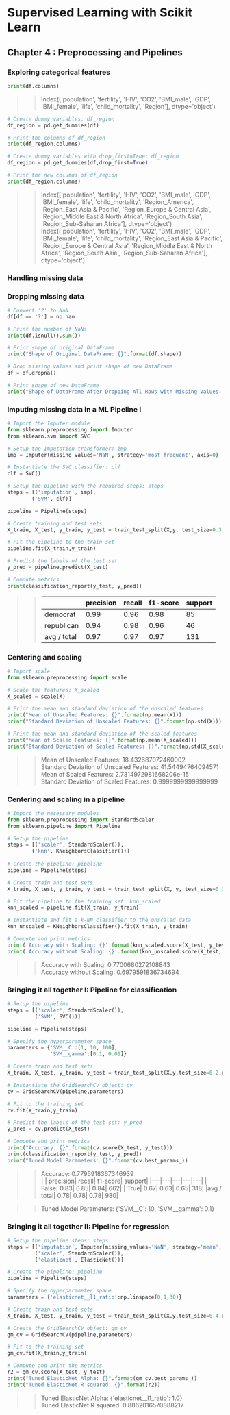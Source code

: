 # Supervised Learning with Scikit Learn

## Chapter 4 : Preprocessing and Pipelines

### Exploring categorical features
```python
print(df.columns)
```
>>Index(['population', 'fertility', 'HIV', 'CO2', 'BMI_male', 'GDP',
>>       'BMI_female', 'life', 'child_mortality', 'Region'],
>>      dtype='object')
```python
# Create dummy variables: df_region
df_region = pd.get_dummies(df)

# Print the columns of df_region
print(df_region.columns)

# Create dummy variables with drop_first=True: df_region
df_region = pd.get_dummies(df,drop_first=True)

# Print the new columns of df_region
print(df_region.columns)
```
>>Index(['population', 'fertility', 'HIV', 'CO2', 'BMI_male', 'GDP',
       'BMI_female', 'life', 'child_mortality', 'Region_America',
       'Region_East Asia & Pacific', 'Region_Europe & Central Asia',
       'Region_Middle East & North Africa', 'Region_South Asia',
       'Region_Sub-Saharan Africa'],
      dtype='object') <br>
Index(['population', 'fertility', 'HIV', 'CO2', 'BMI_male', 'GDP',
       'BMI_female', 'life', 'child_mortality', 'Region_East Asia & Pacific',
       'Region_Europe & Central Asia', 'Region_Middle East & North Africa',
       'Region_South Asia', 'Region_Sub-Saharan Africa'],
      dtype='object')


### Handling missing data

### Dropping missing data
```python
# Convert '?' to NaN
df[df == '?'] = np.nan

# Print the number of NaNs
print(df.isnull().sum())

# Print shape of original DataFrame
print("Shape of Original DataFrame: {}".format(df.shape))

# Drop missing values and print shape of new DataFrame
df = df.dropna()

# Print shape of new DataFrame
print("Shape of DataFrame After Dropping All Rows with Missing Values: {}".format(df.shape))
```

### Imputing missing data in a ML Pipeline I
```python
# Import the Imputer module
from sklearn.preprocessing import Imputer
from sklearn.svm import SVC

# Setup the Imputation transformer: imp
imp = Imputer(missing_values='NaN', strategy='most_frequent', axis=0)

# Instantiate the SVC classifier: clf
clf = SVC()

# Setup the pipeline with the required steps: steps
steps = [('imputation', imp),
        ('SVM', clf)]

```
```python
pipeline = Pipeline(steps)

# Create training and test sets
X_train, X_test, y_train, y_test = train_test_split(X,y, test_size=0.3,random_state=42)

# Fit the pipeline to the train set
pipeline.fit(X_train,y_train)

# Predict the labels of the test set
y_pred = pipeline.predict(X_test)

# Compute metrics
print(classification_report(y_test, y_pred))
```
>>|   |       precision|    recall|  f1-score|   support|
>>|---|---|---|---|---|
>>|democrat|       0.99|      0.96|      0.98|        85|
>>|republican|       0.94|      0.98|      0.96|        46|
>>|avg / total|       0.97|      0.97|      0.97|       131|

### Centering and scaling

```python
# Import scale
from sklearn.preprocessing import scale

# Scale the features: X_scaled
X_scaled = scale(X)

# Print the mean and standard deviation of the unscaled features
print("Mean of Unscaled Features: {}".format(np.mean(X))) 
print("Standard Deviation of Unscaled Features: {}".format(np.std(X)))

# Print the mean and standard deviation of the scaled features
print("Mean of Scaled Features: {}".format(np.mean(X_scaled))) 
print("Standard Deviation of Scaled Features: {}".format(np.std(X_scaled)))
```
>>Mean of Unscaled Features: 18.432687072460002 <br>
>>Standard Deviation of Unscaled Features: 41.54494764094571 <br>
>>Mean of Scaled Features: 2.7314972981668206e-15 <br>
>>Standard Deviation of Scaled Features: 0.9999999999999999


### Centering and scaling in a pipeline
```python
# Import the necessary modules
from sklearn.preprocessing import StandardScaler
from sklearn.pipeline import Pipeline

# Setup the pipeline
steps = [('scaler', StandardScaler()),
        ('knn', KNeighborsClassifier())]
        
# Create the pipeline: pipeline
pipeline = Pipeline(steps)

# Create train and test sets
X_train, X_test, y_train, y_test = train_test_split(X, y, test_size=0.3, random_state=42)

# Fit the pipeline to the training set: knn_scaled
knn_scaled = pipeline.fit(X_train, y_train)

# Instantiate and fit a k-NN classifier to the unscaled data
knn_unscaled = KNeighborsClassifier().fit(X_train, y_train)

# Compute and print metrics
print('Accuracy with Scaling: {}'.format(knn_scaled.score(X_test, y_test)))
print('Accuracy without Scaling: {}'.format(knn_unscaled.score(X_test, y_test)))

```

>>Accuracy with Scaling: 0.7700680272108843 <br>
>>Accuracy without Scaling: 0.6979591836734694

### Bringing it all together I: Pipeline for classification

```python
# Setup the pipeline
steps = [('scaler', StandardScaler()),
         ('SVM', SVC())]

pipeline = Pipeline(steps)

# Specify the hyperparameter space
parameters = {'SVM__C':[1, 10, 100],
              'SVM__gamma':[0.1, 0.01]}

# Create train and test sets
X_train, X_test, y_train, y_test = train_test_split(X,y,test_size=0.2,random_state=21)

# Instantiate the GridSearchCV object: cv
cv = GridSearchCV(pipeline,parameters)

# Fit to the training set
cv.fit(X_train,y_train)

# Predict the labels of the test set: y_pred
y_pred = cv.predict(X_test)

# Compute and print metrics
print("Accuracy: {}".format(cv.score(X_test, y_test)))
print(classification_report(y_test, y_pred))
print("Tuned Model Parameters: {}".format(cv.best_params_))

```
>>Accuracy: 0.7795918367346939 <br>
>>|    |      precision|    recall|  f1-score|   support|
>>|---|---|---|---|---|
>>|   False|       0.83|      0.85|      0.84|       662|
>>|    True|       0.67|      0.63|      0.65|       318|
>>|avg / total|    0.78|      0.78|      0.78|       980|

>>Tuned Model Parameters: {'SVM__C': 10, 'SVM__gamma': 0.1} <br>
    
### Bringing it all together II: Pipeline for regression
```python
# Setup the pipeline steps: steps
steps = [('imputation', Imputer(missing_values='NaN', strategy='mean', axis=0)),
         ('scaler', StandardScaler()),
         ('elasticnet', ElasticNet())]

# Create the pipeline: pipeline 
pipeline = Pipeline(steps)

# Specify the hyperparameter space
parameters = {'elasticnet__l1_ratio':np.linspace(0,1,30)}

# Create train and test sets
X_train, X_test, y_train, y_test = train_test_split(X,y,test_size=0.4,random_state=42)

# Create the GridSearchCV object: gm_cv
gm_cv = GridSearchCV(pipeline,parameters)

# Fit to the training set
gm_cv.fit(X_train,y_train)

# Compute and print the metrics
r2 = gm_cv.score(X_test, y_test)
print("Tuned ElasticNet Alpha: {}".format(gm_cv.best_params_))
print("Tuned ElasticNet R squared: {}".format(r2))

```
>>Tuned ElasticNet Alpha: {'elasticnet__l1_ratio': 1.0} <br>
>>Tuned ElasticNet R squared: 0.8862016570888217
